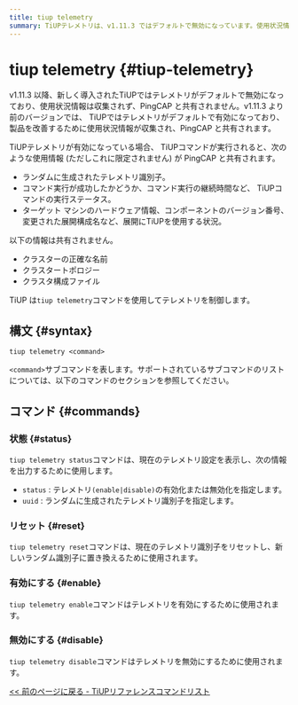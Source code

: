 ```yaml
---
title: tiup telemetry
summary: TiUPテレメトリは、v1.11.3 ではデフォルトで無効になっています。使用状況情報は収集されず、PingCAP と共有されません。有効にすると、テレメトリ識別子とコマンド実行ステータスが共有されます。クラスターの詳細は共有されません。' tiup telemetry' コマンドを使用して、status、reset、enable、disable などのサブコマンドでテレメトリを制御します。
---
```


# tiup telemetry {#tiup-telemetry}

v1.11.3 以降、新しく導入されたTiUPではテレメトリがデフォルトで無効になっており、使用状況情報は収集されず、PingCAP と共有されません。v1.11.3 より前のバージョンでは、 TiUPではテレメトリがデフォルトで有効になっており、製品を改善するために使用状況情報が収集され、PingCAP と共有されます。

TiUPテレメトリが有効になっている場合、 TiUPコマンドが実行されると、次のような使用情報 (ただしこれに限定されません) が PingCAP と共有されます。

-   ランダムに生成されたテレメトリ識別子。
-   コマンド実行が成功したかどうか、コマンド実行の継続時間など、 TiUPコマンドの実行ステータス。
-   ターゲット マシンのハードウェア情報、コンポーネントのバージョン番号、変更された展開構成名など、展開にTiUPを使用する状況。

以下の情報は共有されません。

-   クラスターの正確な名前
-   クラスタートポロジー
-   クラスタ構成ファイル

TiUP は`tiup telemetry`コマンドを使用してテレメトリを制御します。

## 構文 {#syntax}

```shell
tiup telemetry <command>
```

`<command>`サブコマンドを表します。サポートされているサブコマンドのリストについては、以下のコマンドのセクションを参照してください。

## コマンド {#commands}

### 状態 {#status}

`tiup telemetry status`コマンドは、現在のテレメトリ設定を表示し、次の情報を出力するために使用します。

-   `status` : テレメトリ`(enable|disable)`の有効化または無効化を指定します。
-   `uuid` : ランダムに生成されたテレメトリ識別子を指定します。

### リセット {#reset}

`tiup telemetry reset`コマンドは、現在のテレメトリ識別子をリセットし、新しいランダム識別子に置き換えるために使用されます。

### 有効にする {#enable}

`tiup telemetry enable`コマンドはテレメトリを有効にするために使用されます。

### 無効にする {#disable}

`tiup telemetry disable`コマンドはテレメトリを無効にするために使用されます。

[&lt;&lt; 前のページに戻る - TiUPリファレンスコマンドリスト](/tiup/tiup-reference.md#command-list)

